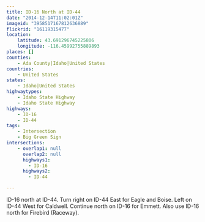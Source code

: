 ```yaml
---
title: ID-16 North at ID-44
date: "2014-12-14T11:02:01Z"
imageid: "3958517167812636889"
flickrid: "16119315477"
location:
    latitude: 43.691296745225806
    longitude: -116.45992755889893
places: []
counties:
    - Ada County|Idaho|United States
countries:
    - United States
states:
    - Idaho|United States
highwaytypes:
    - Idaho State Highway
    - Idaho State Highway
highways:
    - ID-16
    - ID-44
tags:
    - Intersection
    - Big Green Sign
intersections:
    - overlap1: null
      overlap2: null
      highways1:
        - ID-16
      highways2:
        - ID-44

---
```

ID-16 north at ID-44.  Turn right on ID-44 East for Eagle and Boise.  Left on ID-44 West for Caldwell.  Continue north on ID-16 for Emmett.  Also use ID-16 north for Firebird (Raceway).